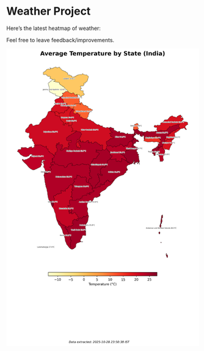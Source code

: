 # Weather Project

Here’s the latest heatmap of weather:

Feel free to leave feedback/improvements.

![India Heatmap](docs/assets/india_heatmap.png?v=010978)
